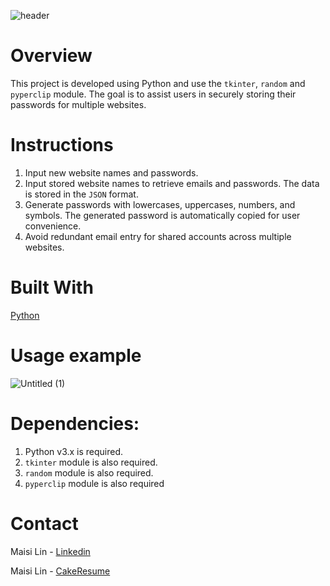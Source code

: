 ![header](https://github.com/maisi1120/photo/assets/156170308/b7dc4b54-64f0-46d0-baf5-7b24f50f245a)


# Overview
This project is developed using Python and use the `tkinter`, `random` and `pyperclip` module. The goal is to assist users in securely storing their passwords for multiple websites.

# Instructions
1. Input new website names and passwords.
2. Input stored website names to retrieve emails and passwords. The data is stored in the `JSON` format.
3. Generate passwords with lowercases, uppercases, numbers, and symbols. The generated password is automatically copied for user convenience.
4. Avoid redundant email entry for shared accounts across multiple websites.

# Built With
[Python](https://www.python.org/downloads/)


# Usage example
![Untitled (1)](https://github.com/maisi1120/photo/assets/156170308/9acb682f-465b-4ead-8ff8-347ded8996a8)



# Dependencies:

1. Python v3.x is required.
2. `tkinter` module is also required.
3. `random` module is also required.
4. `pyperclip` module is also required

# Contact
Maisi Lin - [Linkedin](https://www.linkedin.com/in/maisi-lin-b66503228/)

Maisi Lin - [CakeResume](https://www.cakeresume.com/dashboard)
